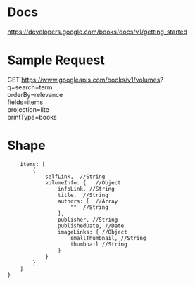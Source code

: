 # Docs
https://developers.google.com/books/docs/v1/getting_started

# Sample Request
GET https://www.googleapis.com/books/v1/volumes?  
q=search+term  
orderBy=relevance  
fields=items  
projection=lite  
printType=books  

# Shape
```{
    items: [
        {
            selfLink,  //String
            volumeInfo: {   //Object
                infoLink, //String
                title,  //String
                authors: [  //Array
                    ""  //String
                ],
                publisher, //String
                publishedDate, //Date
                imageLinks: { //Object
                    smallThumbnail, //String
                    thumbnail //String
                }
            }
        }
    ]
}
